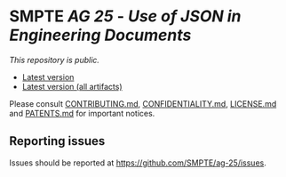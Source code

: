 # SMPTE _AG 25_ - _Use of JSON in Engineering Documents_

_This repository is *public*._

* [Latest version](https://doc.smpte-doc.org/ag-25/main/)
* [Latest version (all artifacts)](https://doc.smpte-doc.org/ag-25/main/pub-artifacts.html)

Please consult [CONTRIBUTING.md](./CONTRIBUTING.md), [CONFIDENTIALITY.md](./CONFIDENTIALITY.md), [LICENSE.md](./LICENSE.md) and
[PATENTS.md](./PATENTS.md) for important notices.

## Reporting issues

Issues should be reported at <https://github.com/SMPTE/ag-25/issues>.
